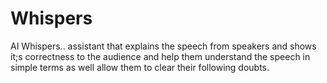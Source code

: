 # Whispers
AI Whispers.. assistant that explains the speech from speakers and shows it;s correctness to the audience and help them understand the speech in simple terms as well allow them to clear their following doubts.
